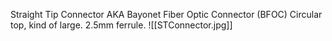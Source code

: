 Straight Tip Connector
AKA
	Bayonet Fiber Optic Connector (BFOC)
Circular top, kind of large. 2.5mm ferrule.
![[STConnector.jpg]]
